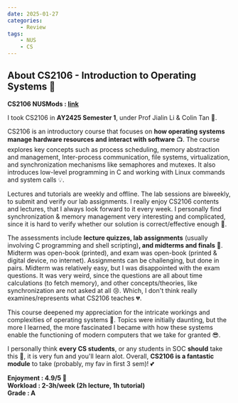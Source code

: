 ```yaml
---
date: 2025-01-27
categories:
    - Review
tags:
    - NUS
    - CS
---
```


## About CS2106 - Introduction to Operating Systems 📲

**CS2106 NUSMods : [link](https://nusmods.com/courses/CS2106/introduction-to-operating-systems)**

I took CS2106 in **AY2425 Semester 1**, under Prof Jialin Li & Colin Tan 🧸. 

CS2106 is an introductory course that focuses on **how operating systems manage hardware resources and interact with software** 📺. The course explores key concepts such as process scheduling, memory abstraction and management, Inter-process communication, file systems, virtualization, and synchronization mechanisms like semaphores and mutexes. It also introduces low-level programming in C and working with Linux commands and system calls 💡.

Lectures and tutorials are weekly and offline. The lab sessions are biweekly, to submit and verify our lab assignments.
I really enjoy CS2106 contents and lectures, that I always look forward to it every week. I personally find synchronization & memory management very interesting and complicated, since it is hard to verify whether our solution is correct/effective enough 🔫.

The assessments include **lecture quizzes, lab assignments** (usually involving C programming and shell scripting)**, and midterms and finals** 📑. Midterm was open-book (printed), and exam was open-book (printed & digital device, no internet). Assignments can be challenging, but done in pairs. Midterm was relatively easy, but I was disappointed with the exam questions. It was very weird, since the questions are all about time calculations (to fetch memory), and other concepts/theories, like synchronization are not asked at all 😢. Which, I don't think really examines/represents what CS2106 teaches 💔.

This course deepened my appreciation for the intricate workings and complexities of operating systems 🎀. Topics were initially daunting, but the more I learned, the more fascinated I became with how these systems enable the functioning of modern computers that we take for granted 😎.

I personally think **every CS students**, or any students in SOC **should** take this 🫵, it is very fun and you'll learn alot. Overall, **CS2106 is a fantastic module** to take (probably, my fav in first 3 sem)! 💕

**Enjoyment : 4.9/5 🩵**</br>
**Workload : 2-3h/week (2h lecture, 1h tutorial)**</br>
**Grade : A**</br>

